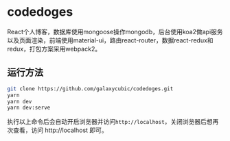 # codedoges

React个人博客，数据库使用mongoose操作mongodb，后台使用koa2做api服务以及页面渲染，前端使用material-ui，路由react-router，数据react-redux和redux，打包方案采用webpack2。

## 运行方法

```bash
git clone https://github.com/galaxycubic/codedoges.git
yarn
yarn dev
yarn dev:serve
```

执行以上命令后会自动开启浏览器并访问`http://localhost`，关闭浏览器后想再次查看，访问 http://localhost 即可。
